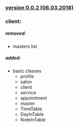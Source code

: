 ### [version 0.0.2 (06.03.2018)](e9e9681ba1f221c7dbdc3c6663ac48dc0ca52cb8)

### client:
##### removed:
* masters list
##### added:
* basic classes
    * profile
    * salon
    * client
    * service
    * appointment
    * master
    * TimeTable
    * DayInTable
    * NoteInTable
